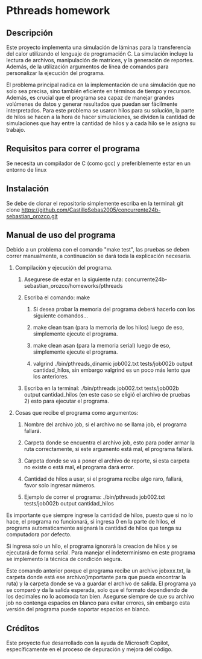# Pthreads homework

## Descripción

Este proyecto implementa una simulación de láminas para la transferencia del calor utilizando el lenguaje de programación C. La simulación incluye la lectura de archivos, manipulación de matrices, y la generación de reportes. Además, de la utilización argumentos de línea de comandos para personalizar la ejecución del programa.

El problema principal radica en la implementación de una simulación que no solo sea precisa, sino también eficiente en términos de tiempo y recursos. Además, es crucial que el programa sea capaz de manejar grandes volúmenes de datos y generar resultados que puedan ser fácilmente interpretados. Para este problema se usaron hilos para su solución, la parte de hilos se hacen a la hora de hacer simulaciones, se dividen la cantidad de simulaciones que hay entre la cantidad de hilos y a cada hilo se le asigna su trabajo.

## Requisitos para correr el programa

Se necesita un compilador de C (como gcc) y preferiblemente estar en un entorno de linux

## Instalación

Se debe de clonar el repositorio simplemente escriba en la terminal: git clone <https://github.com/CastilloSebas2005/concurrente24b-sebastian_orozco.git>

## Manual de uso del programa

Debido a un problema con el comando "make test", las pruebas se deben correr manualmente, a continuación se dará toda la explicación necesaria.

1. Compilación y ejecución del programa.

    1. Asegurese de estar en la siguiente ruta: concurrente24b-sebastian_orozco/homeworks/pthreads

    1. Escriba el comando: make

        1. Si desea probar la memoria del programa deberá hacerlo con los siguiente comandos...

        1. make clean tsan (para la memoria de los hilos) luego de eso, simplemente ejecute el programa.

        1. make clean asan (para la memoria serial) luego de eso, simplemente ejecute el programa.

        1. valgrind ./bin/pthreads_dinamic job002.txt tests/job002b output cantidad_hilos, sin embargo valgrind es un poco más lento que los anteriores.

    1. Escriba en la terminal: ./bin/pthreads job002.txt tests/job002b output cantidad_hilos (en este caso se eligió el archivo de pruebas 2) esto para ejecutar el programa.

1. Cosas que recibe el programa como argumentos:

    1. Nombre del archivo job, si el archivo no se llama job, el programa fallará.

    1. Carpeta donde se encuentra el archivo job, esto para poder armar la ruta correctamente, si este argumento está mal, el programa fallará.

    1. Carpeta donde se va a poner el archivo de reporte, si esta carpeta no existe o está mal, el programa dará error.

    1. Cantidad de hilos a usar, si el programa recibe algo raro, fallará, favor solo ingresar números.

    1. Ejemplo de correr el programa: ./bin/pthreads job002.txt tests/job002b output cantidad_hilos

Es importante que siempre ingrese la cantidad de hilos, puesto que si no lo hace, el programa no funcionará, si ingresa 0 en la parte de hilos, el programa automaticamente asignará la cantidad de hilos que tenga su computadora por defecto.

Si ingresa solo un hilo, el programa ignorará la creacion de hilos y se ejecutará de forma serial.
Para manejar el indeterminismo en este programa se implemento la técnica de condición segura.

Este comando anterior porque el programa recibe un archivo jobxxx.txt, la carpeta donde está ese archivo(importante para que pueda encontrar la ruta) y la carpeta donde se va a guardar el archivo de salida. El programa ya se comparó y da la salida esperada, solo que el formato dependiendo de los decimales no lo acomoda tan bien. Asegurse siempre de que su archivo job no contenga espacios en blanco para evitar errores, sin embargo esta versión del programa puede soportar espacios en blanco.

## Créditos

Este proyecto fue desarrollado con la ayuda de Microsoft Copilot, específicamente en el proceso de depuración y mejora del código.
